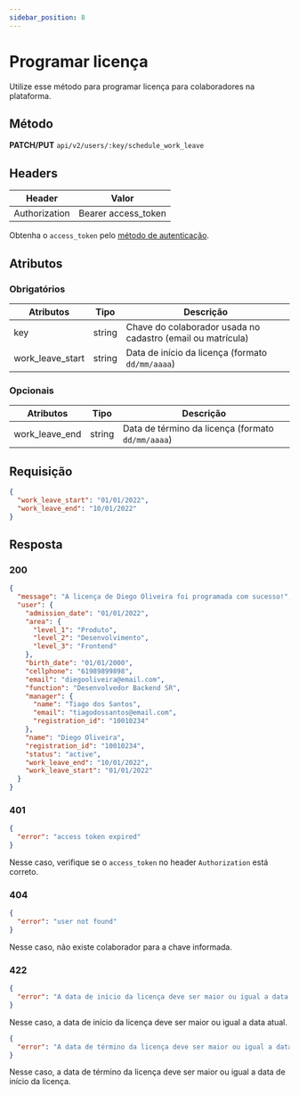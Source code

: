 ```yaml
---
sidebar_position: 8
---
```


# Programar licença

Utilize esse método para programar licença para colaboradores na plataforma.

## Método

**PATCH/PUT**
`api/v2/users/:key/schedule_work_leave`

## Headers

| Header        | Valor               |
| ------------- | ------------------- |
| Authorization | Bearer access_token |

Obtenha o `access_token` pelo [método de autenticação](/api/autenticacao).

## Atributos

### Obrigatórios

| Atributos        | Tipo   | Descrição                                                   |
| ---------------- | ------ | ----------------------------------------------------------- |
| key              | string | Chave do colaborador usada no cadastro (email ou matrícula) |
| work_leave_start | string | Data de início da licença (formato `dd/mm/aaaa`)            |

### Opcionais

| Atributos      | Tipo   | Descrição                                         |
| -------------- | ------ | ------------------------------------------------- |
| work_leave_end | string | Data de término da licença (formato `dd/mm/aaaa`) |

## Requisição

```json
{
  "work_leave_start": "01/01/2022",
  "work_leave_end": "10/01/2022"
}
```

## Resposta

### 200

```json
{
  "message": "A licença de Diego Oliveira foi programada com sucesso!",
  "user": {
    "admission_date": "01/01/2022",
    "area": {
      "level_1": "Produto",
      "level_2": "Desenvolvimento",
      "level_3": "Frontend"
    },
    "birth_date": "01/01/2000",
    "cellphone": "61989899898",
    "email": "diegooliveira@email.com",
    "function": "Desenvolvedor Backend SR",
    "manager": {
      "name": "Tiago dos Santos",
      "email": "tiagodossantos@email.com",
      "registration_id": "10010234"
    },
    "name": "Diego Oliveira",
    "registration_id": "10010234",
    "status": "active",
    "work_leave_end": "10/01/2022",
    "work_leave_start": "01/01/2022"
  }
}
```

### 401

```json
{
  "error": "access token expired"
}
```

Nesse caso, verifique se o `access_token` no header `Authorization` está correto.

### 404

```json
{
  "error": "user not found"
}
```

Nesse caso, não existe colaborador para a chave informada.

### 422

```json
{
  "error": "A data de início da licença deve ser maior ou igual a data atual"
}
```

Nesse caso, a data de início da licença deve ser maior ou igual a data atual.

```json
{
  "error": "A data de término da licença deve ser maior ou igual a data de início"
}
```

Nesse caso, a data de término da licença deve ser maior ou igual a data de início da licença.
